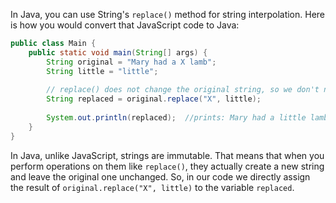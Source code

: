 In Java, you can use String's `replace()` method for string interpolation. Here is how you would convert that JavaScript code to Java:

```java
public class Main {
    public static void main(String[] args) {
        String original = "Mary had a X lamb";
        String little = "little";
        
        // replace() does not change the original string, so we don't need a new variable for the result.
        String replaced = original.replace("X", little);
        
        System.out.println(replaced);  //prints: Mary had a little lamb
    }
}
```

In Java, unlike JavaScript, strings are immutable. That means that when you perform operations on them like `replace()`, they actually create a new string and leave the original one unchanged. So, in our code we directly assign the result of `original.replace("X", little)` to the variable `replaced`.
